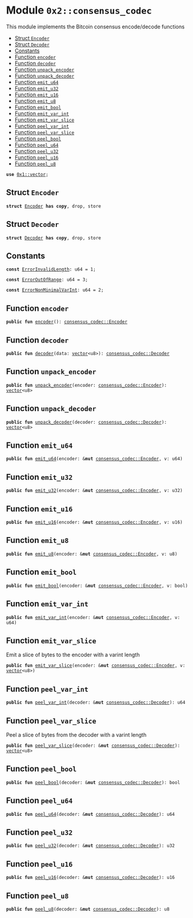 
<a name="0x2_consensus_codec"></a>

# Module `0x2::consensus_codec`

This module implements the Bitcoin consensus encode/decode functions


-  [Struct `Encoder`](#0x2_consensus_codec_Encoder)
-  [Struct `Decoder`](#0x2_consensus_codec_Decoder)
-  [Constants](#@Constants_0)
-  [Function `encoder`](#0x2_consensus_codec_encoder)
-  [Function `decoder`](#0x2_consensus_codec_decoder)
-  [Function `unpack_encoder`](#0x2_consensus_codec_unpack_encoder)
-  [Function `unpack_decoder`](#0x2_consensus_codec_unpack_decoder)
-  [Function `emit_u64`](#0x2_consensus_codec_emit_u64)
-  [Function `emit_u32`](#0x2_consensus_codec_emit_u32)
-  [Function `emit_u16`](#0x2_consensus_codec_emit_u16)
-  [Function `emit_u8`](#0x2_consensus_codec_emit_u8)
-  [Function `emit_bool`](#0x2_consensus_codec_emit_bool)
-  [Function `emit_var_int`](#0x2_consensus_codec_emit_var_int)
-  [Function `emit_var_slice`](#0x2_consensus_codec_emit_var_slice)
-  [Function `peel_var_int`](#0x2_consensus_codec_peel_var_int)
-  [Function `peel_var_slice`](#0x2_consensus_codec_peel_var_slice)
-  [Function `peel_bool`](#0x2_consensus_codec_peel_bool)
-  [Function `peel_u64`](#0x2_consensus_codec_peel_u64)
-  [Function `peel_u32`](#0x2_consensus_codec_peel_u32)
-  [Function `peel_u16`](#0x2_consensus_codec_peel_u16)
-  [Function `peel_u8`](#0x2_consensus_codec_peel_u8)


<pre><code><b>use</b> <a href="">0x1::vector</a>;
</code></pre>



<a name="0x2_consensus_codec_Encoder"></a>

## Struct `Encoder`



<pre><code><b>struct</b> <a href="consensus_codec.md#0x2_consensus_codec_Encoder">Encoder</a> <b>has</b> <b>copy</b>, drop, store
</code></pre>



<a name="0x2_consensus_codec_Decoder"></a>

## Struct `Decoder`



<pre><code><b>struct</b> <a href="consensus_codec.md#0x2_consensus_codec_Decoder">Decoder</a> <b>has</b> <b>copy</b>, drop, store
</code></pre>



<a name="@Constants_0"></a>

## Constants


<a name="0x2_consensus_codec_ErrorInvalidLength"></a>



<pre><code><b>const</b> <a href="consensus_codec.md#0x2_consensus_codec_ErrorInvalidLength">ErrorInvalidLength</a>: u64 = 1;
</code></pre>



<a name="0x2_consensus_codec_ErrorOutOfRange"></a>



<pre><code><b>const</b> <a href="consensus_codec.md#0x2_consensus_codec_ErrorOutOfRange">ErrorOutOfRange</a>: u64 = 3;
</code></pre>



<a name="0x2_consensus_codec_ErrorNonMinimalVarInt"></a>



<pre><code><b>const</b> <a href="consensus_codec.md#0x2_consensus_codec_ErrorNonMinimalVarInt">ErrorNonMinimalVarInt</a>: u64 = 2;
</code></pre>



<a name="0x2_consensus_codec_encoder"></a>

## Function `encoder`



<pre><code><b>public</b> <b>fun</b> <a href="consensus_codec.md#0x2_consensus_codec_encoder">encoder</a>(): <a href="consensus_codec.md#0x2_consensus_codec_Encoder">consensus_codec::Encoder</a>
</code></pre>



<a name="0x2_consensus_codec_decoder"></a>

## Function `decoder`



<pre><code><b>public</b> <b>fun</b> <a href="consensus_codec.md#0x2_consensus_codec_decoder">decoder</a>(data: <a href="">vector</a>&lt;u8&gt;): <a href="consensus_codec.md#0x2_consensus_codec_Decoder">consensus_codec::Decoder</a>
</code></pre>



<a name="0x2_consensus_codec_unpack_encoder"></a>

## Function `unpack_encoder`



<pre><code><b>public</b> <b>fun</b> <a href="consensus_codec.md#0x2_consensus_codec_unpack_encoder">unpack_encoder</a>(encoder: <a href="consensus_codec.md#0x2_consensus_codec_Encoder">consensus_codec::Encoder</a>): <a href="">vector</a>&lt;u8&gt;
</code></pre>



<a name="0x2_consensus_codec_unpack_decoder"></a>

## Function `unpack_decoder`



<pre><code><b>public</b> <b>fun</b> <a href="consensus_codec.md#0x2_consensus_codec_unpack_decoder">unpack_decoder</a>(decoder: <a href="consensus_codec.md#0x2_consensus_codec_Decoder">consensus_codec::Decoder</a>): <a href="">vector</a>&lt;u8&gt;
</code></pre>



<a name="0x2_consensus_codec_emit_u64"></a>

## Function `emit_u64`



<pre><code><b>public</b> <b>fun</b> <a href="consensus_codec.md#0x2_consensus_codec_emit_u64">emit_u64</a>(encoder: &<b>mut</b> <a href="consensus_codec.md#0x2_consensus_codec_Encoder">consensus_codec::Encoder</a>, v: u64)
</code></pre>



<a name="0x2_consensus_codec_emit_u32"></a>

## Function `emit_u32`



<pre><code><b>public</b> <b>fun</b> <a href="consensus_codec.md#0x2_consensus_codec_emit_u32">emit_u32</a>(encoder: &<b>mut</b> <a href="consensus_codec.md#0x2_consensus_codec_Encoder">consensus_codec::Encoder</a>, v: u32)
</code></pre>



<a name="0x2_consensus_codec_emit_u16"></a>

## Function `emit_u16`



<pre><code><b>public</b> <b>fun</b> <a href="consensus_codec.md#0x2_consensus_codec_emit_u16">emit_u16</a>(encoder: &<b>mut</b> <a href="consensus_codec.md#0x2_consensus_codec_Encoder">consensus_codec::Encoder</a>, v: u16)
</code></pre>



<a name="0x2_consensus_codec_emit_u8"></a>

## Function `emit_u8`



<pre><code><b>public</b> <b>fun</b> <a href="consensus_codec.md#0x2_consensus_codec_emit_u8">emit_u8</a>(encoder: &<b>mut</b> <a href="consensus_codec.md#0x2_consensus_codec_Encoder">consensus_codec::Encoder</a>, v: u8)
</code></pre>



<a name="0x2_consensus_codec_emit_bool"></a>

## Function `emit_bool`



<pre><code><b>public</b> <b>fun</b> <a href="consensus_codec.md#0x2_consensus_codec_emit_bool">emit_bool</a>(encoder: &<b>mut</b> <a href="consensus_codec.md#0x2_consensus_codec_Encoder">consensus_codec::Encoder</a>, v: bool)
</code></pre>



<a name="0x2_consensus_codec_emit_var_int"></a>

## Function `emit_var_int`



<pre><code><b>public</b> <b>fun</b> <a href="consensus_codec.md#0x2_consensus_codec_emit_var_int">emit_var_int</a>(encoder: &<b>mut</b> <a href="consensus_codec.md#0x2_consensus_codec_Encoder">consensus_codec::Encoder</a>, v: u64)
</code></pre>



<a name="0x2_consensus_codec_emit_var_slice"></a>

## Function `emit_var_slice`

Emit a slice of bytes to the encoder with a varint length


<pre><code><b>public</b> <b>fun</b> <a href="consensus_codec.md#0x2_consensus_codec_emit_var_slice">emit_var_slice</a>(encoder: &<b>mut</b> <a href="consensus_codec.md#0x2_consensus_codec_Encoder">consensus_codec::Encoder</a>, v: <a href="">vector</a>&lt;u8&gt;)
</code></pre>



<a name="0x2_consensus_codec_peel_var_int"></a>

## Function `peel_var_int`



<pre><code><b>public</b> <b>fun</b> <a href="consensus_codec.md#0x2_consensus_codec_peel_var_int">peel_var_int</a>(decoder: &<b>mut</b> <a href="consensus_codec.md#0x2_consensus_codec_Decoder">consensus_codec::Decoder</a>): u64
</code></pre>



<a name="0x2_consensus_codec_peel_var_slice"></a>

## Function `peel_var_slice`

Peel a slice of bytes from the decoder with a varint length


<pre><code><b>public</b> <b>fun</b> <a href="consensus_codec.md#0x2_consensus_codec_peel_var_slice">peel_var_slice</a>(decoder: &<b>mut</b> <a href="consensus_codec.md#0x2_consensus_codec_Decoder">consensus_codec::Decoder</a>): <a href="">vector</a>&lt;u8&gt;
</code></pre>



<a name="0x2_consensus_codec_peel_bool"></a>

## Function `peel_bool`



<pre><code><b>public</b> <b>fun</b> <a href="consensus_codec.md#0x2_consensus_codec_peel_bool">peel_bool</a>(decoder: &<b>mut</b> <a href="consensus_codec.md#0x2_consensus_codec_Decoder">consensus_codec::Decoder</a>): bool
</code></pre>



<a name="0x2_consensus_codec_peel_u64"></a>

## Function `peel_u64`



<pre><code><b>public</b> <b>fun</b> <a href="consensus_codec.md#0x2_consensus_codec_peel_u64">peel_u64</a>(decoder: &<b>mut</b> <a href="consensus_codec.md#0x2_consensus_codec_Decoder">consensus_codec::Decoder</a>): u64
</code></pre>



<a name="0x2_consensus_codec_peel_u32"></a>

## Function `peel_u32`



<pre><code><b>public</b> <b>fun</b> <a href="consensus_codec.md#0x2_consensus_codec_peel_u32">peel_u32</a>(decoder: &<b>mut</b> <a href="consensus_codec.md#0x2_consensus_codec_Decoder">consensus_codec::Decoder</a>): u32
</code></pre>



<a name="0x2_consensus_codec_peel_u16"></a>

## Function `peel_u16`



<pre><code><b>public</b> <b>fun</b> <a href="consensus_codec.md#0x2_consensus_codec_peel_u16">peel_u16</a>(decoder: &<b>mut</b> <a href="consensus_codec.md#0x2_consensus_codec_Decoder">consensus_codec::Decoder</a>): u16
</code></pre>



<a name="0x2_consensus_codec_peel_u8"></a>

## Function `peel_u8`



<pre><code><b>public</b> <b>fun</b> <a href="consensus_codec.md#0x2_consensus_codec_peel_u8">peel_u8</a>(decoder: &<b>mut</b> <a href="consensus_codec.md#0x2_consensus_codec_Decoder">consensus_codec::Decoder</a>): u8
</code></pre>
